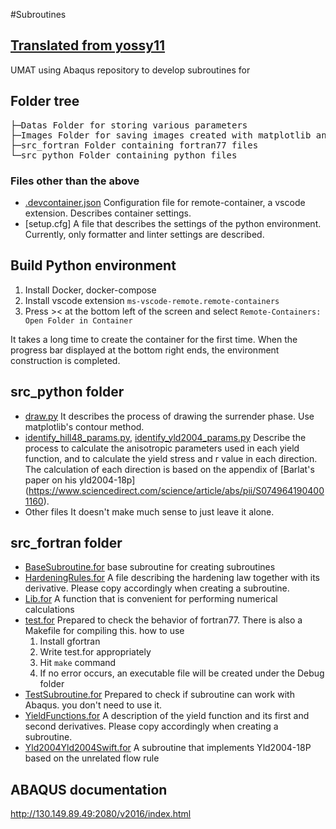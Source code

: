 #Subroutines
## [Translated from yossy11](https://github.com/yossy11/Subroutines/tree/eefc1ac126ab8bbcfdc62f85844f5fecfd151cb2)

UMAT using Abaqus repository to develop subroutines for

## Folder tree

<pre>
├─Datas Folder for storing various parameters
├─Images Folder for saving images created with matplotlib and various images
├─src_fortran Folder containing fortran77 files
└─src_python Folder containing python files
</pre>

### Files other than the above

- [.devcontainer.json](.devcontainer.json)
  Configuration file for remote-container, a vscode extension. Describes container settings.
- [setup.cfg]
  A file that describes the settings of the python environment. Currently, only formatter and linter settings are described.

## Build Python environment

1. Install Docker, docker-compose
1. Install vscode extension `ms-vscode-remote.remote-containers`
1. Press >< at the bottom left of the screen and select `Remote-Containers: Open Folder in Container`

It takes a long time to create the container for the first time. When the progress bar displayed at the bottom right ends, the environment construction is completed.

## src_python folder

- [draw.py](src_python/draw.py)
  It describes the process of drawing the surrender phase. Use matplotlib's contour method.
- [identify_hill48_params.py](src_python/identify_hill48_params.py),
  [identify_yld2004_params.py](src_python/identify_yld2004_params.py)
  Describe the process to calculate the anisotropic parameters used in each yield function, and to calculate the yield stress and r value in each direction. The calculation of each direction is based on the appendix of [Barlat's paper on his yld2004-18p] (https://www.sciencedirect.com/science/article/abs/pii/S0749641904001160).
- Other files
  It doesn't make much sense to just leave it alone.

## src_fortran folder

- [BaseSubroutine.for](src_fortran/BaseSubroutine.for)
  base subroutine for creating subroutines
- [HardeningRules.for](src_fortran/HardeningRules.for)
  A file describing the hardening law together with its derivative. Please copy accordingly when creating a subroutine.
- [Lib.for](src_fortran/Lib.for)
  A function that is convenient for performing numerical calculations
- [test.for](src_fortran/test.for)
  Prepared to check the behavior of fortran77. There is also a Makefile for compiling this. how to use
  1. Install gfortran
  1. Write test.for appropriately
  1. Hit `make` command
  1. If no error occurs, an executable file will be created under the Debug folder
- [TestSubroutine.for](src_fortran/TestSubroutine.for)
  Prepared to check if subroutine can work with Abaqus. you don't need to use it.
- [YieldFunctions.for](src_fortran/YieldFunctions.for)
  A description of the yield function and its first and second derivatives. Please copy accordingly when creating a subroutine.
- [Yld2004Yld2004Swift.for](src_fortran/Yld2004Yld2004Swift.for)
  A subroutine that implements Yld2004-18P based on the unrelated flow rule

## ABAQUS documentation

http://130.149.89.49:2080/v2016/index.html
